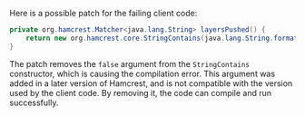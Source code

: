 Here is a possible patch for the failing client code:
```java
private org.hamcrest.Matcher<java.lang.String> layersPushed() {
    return new org.hamcrest.core.StringContains(java.lang.String.format("%s: Pushed", this.image.layer()));
}
```
The patch removes the `false` argument from the `StringContains` constructor, which is causing the compilation error. This argument was added in a later version of Hamcrest, and is not compatible with the version used by the client code. By removing it, the code can compile and run successfully.